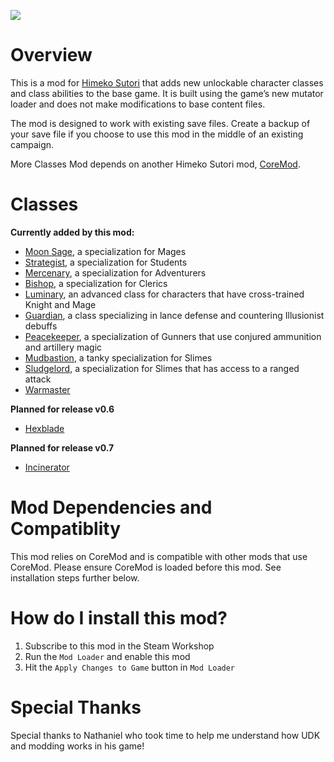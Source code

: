![](https://i.imgur.com/Z3mHRQO.png)

# Overview
This is a mod for [Himeko Sutori](https://himekosutori.com/) that adds new unlockable character classes and class abilities to the base game. It is built using the game’s new mutator loader and does not make modifications to base content files. 

The mod is designed to work with existing save files. Create a backup of your save file if you choose to use this mod in the middle of an existing campaign. 

More Classes Mod depends on another Himeko Sutori mod, [CoreMod](https://github.com/solimodsthings/CoreMod).

# Classes 

<b>Currently added by this mod:</b>
- [Moon Sage](https://github.com/solimodsthings/MoreClassesMod/wiki), a specialization for Mages
- [Strategist](https://github.com/solimodsthings/MoreClassesMod/wiki), a specialization for Students
- [Mercenary](https://github.com/solimodsthings/MoreClassesMod/wiki), a specialization for Adventurers
- [Bishop](https://github.com/solimodsthings/MoreClassesMod/wiki), a specialization for Clerics
- [Luminary](https://github.com/solimodsthings/MoreClassesMod/wiki), an advanced class for characters that have cross-trained Knight and Mage
- [Guardian](https://github.com/solimodsthings/MoreClassesMod/wiki), a class specializing in lance defense and countering Illusionist debuffs
- [Peacekeeper](https://github.com/solimodsthings/MoreClassesMod/wiki), a specialization of Gunners that use conjured ammunition and artillery magic
- [Mudbastion](https://github.com/solimodsthings/MoreClassesMod/wiki), a tanky specialization for Slimes 
- [Sludgelord](https://github.com/solimodsthings/MoreClassesMod/wiki), a specialization for Slimes that has access to a ranged attack
- [Warmaster](https://github.com/solimodsthings/MoreClassesMod/wiki)

<b>Planned for release v0.6</b>
- [Hexblade](https://github.com/solimodsthings/MoreClassesMod/wiki)

<b>Planned for release v0.7</b>
- [Incinerator](https://github.com/solimodsthings/MoreClassesMod/wiki)

# Mod Dependencies and Compatiblity
This mod relies on CoreMod and is compatible with other mods that use CoreMod. Please ensure CoreMod is loaded before this mod. See installation steps further below.

# How do I install this mod?
1. Subscribe to this mod in the Steam Workshop
2. Run the ```Mod Loader``` and enable this mod
3. Hit the ```Apply Changes to Game``` button in ```Mod Loader```

# Special Thanks
Special thanks to Nathaniel who took time to help me understand how UDK and modding works in his game!
